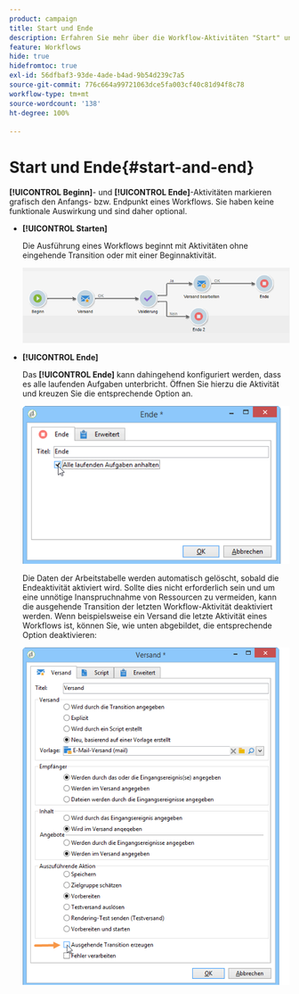 ```yaml
---
product: campaign
title: Start und Ende
description: Erfahren Sie mehr über die Workflow-Aktivitäten "Start" und "Ende".
feature: Workflows
hide: true
hidefromtoc: true
exl-id: 56dfbaf3-93de-4ade-b4ad-9b54d239c7a5
source-git-commit: 776c664a99721063dce5fa003cf40c81d94f8c78
workflow-type: tm+mt
source-wordcount: '138'
ht-degree: 100%

---
```


# Start und Ende{#start-and-end}



**[!UICONTROL Beginn]**- und **[!UICONTROL Ende]**-Aktivitäten markieren grafisch den Anfangs- bzw. Endpunkt eines Workflows. Sie haben keine funktionale Auswirkung und sind daher optional.

* **[!UICONTROL Starten]**

  Die Ausführung eines Workflows beginnt mit Aktivitäten ohne eingehende Transition oder mit einer Beginnaktivität.

  ![](assets/s_user_segmentation_start_stop.png)

* **[!UICONTROL Ende]**

  Das **[!UICONTROL Ende]** kann dahingehend konfiguriert werden, dass es alle laufenden Aufgaben unterbricht. Öffnen Sie hierzu die Aktivität und kreuzen Sie die entsprechende Option an.

  ![](assets/s_user_segmentation_end.png)

  Die Daten der Arbeitstabelle werden automatisch gelöscht, sobald die Endeaktivität aktiviert wird. Sollte dies nicht erforderlich sein und um eine unnötige Inanspruchnahme von Ressourcen zu vermeiden, kann die ausgehende Transition der letzten Workflow-Aktivität deaktiviert werden. Wenn beispielsweise ein Versand die letzte Aktivität eines Workflows ist, können Sie, wie unten abgebildet, die entsprechende Option deaktivieren:

  ![](assets/s_advuser_delivery_option_no_output.png)
